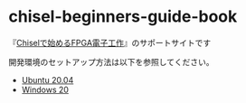 # chisel-beginners-guide-book
『[Chiselで始めるFPGA電子工作](https://amzn.to/3ju26Hc)』のサポートサイトです

開発環境のセットアップ方法は以下を参照してください。

* [Ubuntu 20.04](./chap_02/ubuntu_setup.md)
* [Windows 20](./chap_02/windows_setup.md)
